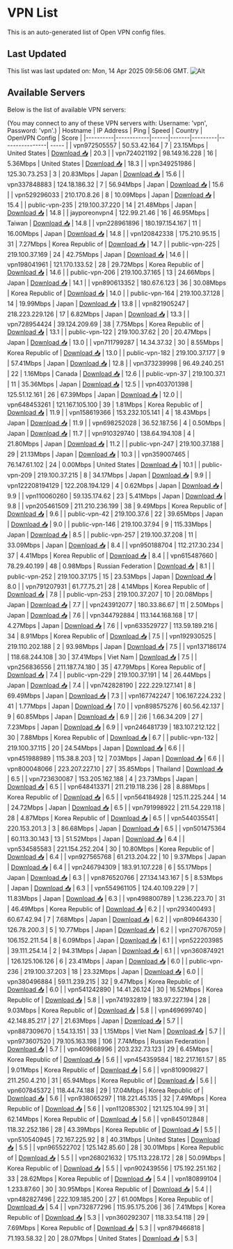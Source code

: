 # VPN List

This is an auto-generated list of Open VPN config files.

## Last Updated

This list was last updated on: Mon, 14 Apr 2025 09:56:06 GMT.
![Alt](https://repobeats.axiom.co/api/embed/186b98318ef1479477931607c1ad7d823f12451f.svg "Repobeats analytics image")

## Available Servers

Below is the list of available VPN servers:

(You may connect to any of these VPN servers with: Username: 'vpn', Password: 'vpn'.)
| Hostname | IP Address | Ping | Speed | Country | OpenVPN Config | Score |
|----------|------------|------|-------|---------|----------------| ----- |
| vpn972505557 | 50.53.42.164 | 7 | 23.15Mbps | United States | [Download 📥](./configs/server_0_US.ovpn) | 20.3 |
| vpn724021192 | 98.149.16.228 | 16 | 5.36Mbps | United States | [Download 📥](./configs/server_1_US.ovpn) | 18.3 |
| vpn349251986 | 125.30.73.253 | 3 | 20.83Mbps | Japan | [Download 📥](./configs/server_2_JP.ovpn) | 15.6 |
| vpn337848883 | 124.18.186.32 | 7 | 56.94Mbps | Japan | [Download 📥](./configs/server_3_JP.ovpn) | 15.6 |
| vpn529296033 | 210.170.8.26 | 8 | 10.09Mbps | Japan | [Download 📥](./configs/server_4_JP.ovpn) | 15.4 |
| public-vpn-235 | 219.100.37.220 | 14 | 21.48Mbps | Japan | [Download 📥](./configs/server_5_JP.ovpn) | 14.8 |
| jayporeonvpn4 | 122.99.21.46 | 16 | 46.95Mbps | Taiwan | [Download 📥](./configs/server_6_TW.ovpn) | 14.8 |
| vpn228961896 | 180.197.154.167 | 11 | 16.00Mbps | Japan | [Download 📥](./configs/server_7_JP.ovpn) | 14.8 |
| vpn120842338 | 175.210.95.15 | 31 | 7.27Mbps | Korea Republic of | [Download 📥](./configs/server_8_KR.ovpn) | 14.7 |
| public-vpn-225 | 219.100.37.169 | 24 | 42.75Mbps | Japan | [Download 📥](./configs/server_9_JP.ovpn) | 14.6 |
| vpn198041961 | 121.170.133.52 | 28 | 29.72Mbps | Korea Republic of | [Download 📥](./configs/server_10_KR.ovpn) | 14.6 |
| public-vpn-206 | 219.100.37.165 | 13 | 24.66Mbps | Japan | [Download 📥](./configs/server_11_JP.ovpn) | 14.1 |
| vpn890613352 | 180.67.6.123 | 36 | 30.08Mbps | Korea Republic of | [Download 📥](./configs/server_12_KR.ovpn) | 14.0 |
| public-vpn-164 | 219.100.37.128 | 14 | 19.99Mbps | Japan | [Download 📥](./configs/server_13_JP.ovpn) | 13.8 |
| vpn821905247 | 218.223.229.126 | 17 | 6.82Mbps | Japan | [Download 📥](./configs/server_14_JP.ovpn) | 13.3 |
| vpn728954424 | 39.124.209.69 | 38 | 7.75Mbps | Korea Republic of | [Download 📥](./configs/server_15_KR.ovpn) | 13.1 |
| public-vpn-122 | 219.100.37.62 | 20 | 20.47Mbps | Japan | [Download 📥](./configs/server_16_JP.ovpn) | 13.0 |
| vpn711799287 | 14.34.37.32 | 30 | 8.55Mbps | Korea Republic of | [Download 📥](./configs/server_17_KR.ovpn) | 13.0 |
| public-vpn-182 | 219.100.37.177 | 9 | 57.41Mbps | Japan | [Download 📥](./configs/server_18_JP.ovpn) | 12.8 |
| vpn373239998 | 96.49.240.251 | 22 | 1.16Mbps | Canada | [Download 📥](./configs/server_19_CA.ovpn) | 12.6 |
| public-vpn-37 | 219.100.37.1 | 11 | 35.36Mbps | Japan | [Download 📥](./configs/server_20_JP.ovpn) | 12.5 |
| vpn403701398 | 125.51.12.161 | 26 | 67.39Mbps | Japan | [Download 📥](./configs/server_21_JP.ovpn) | 12.0 |
| vpn648453261 | 121.167.105.100 | 39 | 1.81Mbps | Korea Republic of | [Download 📥](./configs/server_22_KR.ovpn) | 11.9 |
| vpn158619366 | 153.232.105.141 | 4 | 18.43Mbps | Japan | [Download 📥](./configs/server_23_JP.ovpn) | 11.9 |
| vpn698252028 | 36.52.187.56 | 4 | 0.50Mbps | Japan | [Download 📥](./configs/server_24_JP.ovpn) | 11.7 |
| vpn910329740 | 138.64.194.108 | 4 | 21.80Mbps | Japan | [Download 📥](./configs/server_25_JP.ovpn) | 11.2 |
| public-vpn-247 | 219.100.37.188 | 29 | 21.13Mbps | Japan | [Download 📥](./configs/server_26_JP.ovpn) | 10.3 |
| vpn359007465 | 76.147.61.102 | 24 | 0.00Mbps | United States | [Download 📥](./configs/server_27_US.ovpn) | 10.1 |
| public-vpn-209 | 219.100.37.215 | 8 | 34.17Mbps | Japan | [Download 📥](./configs/server_28_JP.ovpn) | 9.9 |
| vpn122208194129 | 122.208.194.129 | 4 | 0.62Mbps | Japan | [Download 📥](./configs/server_29_JP.ovpn) | 9.9 |
| vpn110060260 | 59.135.174.62 | 23 | 5.41Mbps | Japan | [Download 📥](./configs/server_30_JP.ovpn) | 9.8 |
| vpn205461509 | 211.210.236.199 | 38 | 9.49Mbps | Korea Republic of | [Download 📥](./configs/server_31_KR.ovpn) | 9.6 |
| public-vpn-42 | 219.100.37.6 | 22 | 39.65Mbps | Japan | [Download 📥](./configs/server_32_JP.ovpn) | 9.0 |
| public-vpn-146 | 219.100.37.94 | 9 | 115.33Mbps | Japan | [Download 📥](./configs/server_33_JP.ovpn) | 8.5 |
| public-vpn-257 | 219.100.37.208 | 11 | 33.09Mbps | Japan | [Download 📥](./configs/server_34_JP.ovpn) | 8.4 |
| vpn950188704 | 112.217.30.234 | 37 | 4.41Mbps | Korea Republic of | [Download 📥](./configs/server_35_KR.ovpn) | 8.4 |
| vpn615487660 | 78.29.40.199 | 48 | 0.98Mbps | Russian Federation | [Download 📥](./configs/server_36_RU.ovpn) | 8.1 |
| public-vpn-252 | 219.100.37.175 | 15 | 23.53Mbps | Japan | [Download 📥](./configs/server_37_JP.ovpn) | 8.0 |
| vpn791207931 | 61.77.75.21 | 28 | 4.14Mbps | Korea Republic of | [Download 📥](./configs/server_38_KR.ovpn) | 7.8 |
| public-vpn-253 | 219.100.37.207 | 10 | 20.08Mbps | Japan | [Download 📥](./configs/server_39_JP.ovpn) | 7.7 |
| vpn243912077 | 180.33.86.67 | 11 | 2.50Mbps | Japan | [Download 📥](./configs/server_40_JP.ovpn) | 7.6 |
| vpn344792884 | 113.144.168.168 | 17 | 4.27Mbps | Japan | [Download 📥](./configs/server_41_JP.ovpn) | 7.6 |
| vpn633529727 | 113.59.189.216 | 34 | 8.91Mbps | Korea Republic of | [Download 📥](./configs/server_42_KR.ovpn) | 7.5 |
| vpn192930525 | 219.110.202.188 | 2 | 93.98Mbps | Japan | [Download 📥](./configs/server_43_JP.ovpn) | 7.5 |
| vpn137186174 | 118.68.244.108 | 30 | 37.41Mbps | Viet Nam | [Download 📥](./configs/server_44_VN.ovpn) | 7.5 |
| vpn256836556 | 211.187.74.180 | 35 | 47.79Mbps | Korea Republic of | [Download 📥](./configs/server_45_KR.ovpn) | 7.4 |
| public-vpn-229 | 219.100.37.191 | 14 | 26.44Mbps | Japan | [Download 📥](./configs/server_46_JP.ovpn) | 7.4 |
| vpn742828190 | 222.229.127.141 | 8 | 69.49Mbps | Japan | [Download 📥](./configs/server_47_JP.ovpn) | 7.3 |
| vpn167742247 | 106.167.224.232 | 41 | 1.77Mbps | Japan | [Download 📥](./configs/server_48_JP.ovpn) | 7.0 |
| vpn898575276 | 60.56.42.137 | 9 | 60.85Mbps | Japan | [Download 📥](./configs/server_49_JP.ovpn) | 6.9 |
| 2i6 | 1.66.34.209 | 27 | 7.23Mbps | Japan | [Download 📥](./configs/server_50_JP.ovpn) | 6.9 |
| vpn246481739 | 183.107.212.122 | 30 | 7.88Mbps | Korea Republic of | [Download 📥](./configs/server_51_KR.ovpn) | 6.7 |
| public-vpn-132 | 219.100.37.115 | 20 | 24.54Mbps | Japan | [Download 📥](./configs/server_52_JP.ovpn) | 6.6 |
| vpn451988989 | 115.38.8.203 | 12 | 7.03Mbps | Japan | [Download 📥](./configs/server_53_JP.ovpn) | 6.6 |
| vpn800048066 | 223.207.227.10 | 27 | 35.85Mbps | Thailand | [Download 📥](./configs/server_54_TH.ovpn) | 6.5 |
| vpn723630087 | 153.205.162.188 | 4 | 23.73Mbps | Japan | [Download 📥](./configs/server_55_JP.ovpn) | 6.5 |
| vpn648413371 | 211.219.118.236 | 28 | 8.88Mbps | Korea Republic of | [Download 📥](./configs/server_56_KR.ovpn) | 6.5 |
| vpn564184928 | 125.11.225.244 | 14 | 24.72Mbps | Japan | [Download 📥](./configs/server_57_JP.ovpn) | 6.5 |
| vpn791998922 | 211.54.229.118 | 28 | 4.87Mbps | Korea Republic of | [Download 📥](./configs/server_58_KR.ovpn) | 6.5 |
| vpn544035541 | 220.153.201.3 | 3 | 86.68Mbps | Japan | [Download 📥](./configs/server_59_JP.ovpn) | 6.5 |
| vpn501475364 | 60.113.30.143 | 13 | 51.52Mbps | Japan | [Download 📥](./configs/server_60_JP.ovpn) | 6.4 |
| vpn534585583 | 221.154.252.204 | 30 | 10.80Mbps | Korea Republic of | [Download 📥](./configs/server_61_KR.ovpn) | 6.4 |
| vpn927565768 | 61.213.204.22 | 10 | 9.37Mbps | Japan | [Download 📥](./configs/server_62_JP.ovpn) | 6.4 |
| vpn246794309 | 183.91.107.228 | 6 | 55.17Mbps | Japan | [Download 📥](./configs/server_63_JP.ovpn) | 6.3 |
| vpn876520766 | 27.134.143.167 | 5 | 8.53Mbps | Japan | [Download 📥](./configs/server_64_JP.ovpn) | 6.3 |
| vpn554961105 | 124.40.109.229 | 7 | 11.83Mbps | Japan | [Download 📥](./configs/server_65_JP.ovpn) | 6.3 |
| vpn498800789 | 1.236.223.70 | 31 | 46.49Mbps | Korea Republic of | [Download 📥](./configs/server_66_KR.ovpn) | 6.2 |
| vpn293400493 | 60.67.42.94 | 7 | 7.68Mbps | Japan | [Download 📥](./configs/server_67_JP.ovpn) | 6.2 |
| vpn809464330 | 126.78.200.3 | 5 | 10.77Mbps | Japan | [Download 📥](./configs/server_68_JP.ovpn) | 6.2 |
| vpn270767059 | 106.152.211.54 | 8 | 6.09Mbps | Japan | [Download 📥](./configs/server_69_JP.ovpn) | 6.1 |
| vpn522203985 | 39.111.254.14 | 2 | 94.31Mbps | Japan | [Download 📥](./configs/server_70_JP.ovpn) | 6.1 |
| vpn360874921 | 126.125.106.126 | 6 | 23.41Mbps | Japan | [Download 📥](./configs/server_71_JP.ovpn) | 6.0 |
| public-vpn-236 | 219.100.37.203 | 18 | 23.32Mbps | Japan | [Download 📥](./configs/server_72_JP.ovpn) | 6.0 |
| vpn380496884 | 59.11.239.215 | 32 | 9.47Mbps | Korea Republic of | [Download 📥](./configs/server_73_KR.ovpn) | 6.0 |
| vpn541242890 | 14.41.26.124 | 30 | 16.52Mbps | Korea Republic of | [Download 📥](./configs/server_74_KR.ovpn) | 5.8 |
| vpn741932819 | 183.97.227.194 | 28 | 9.03Mbps | Korea Republic of | [Download 📥](./configs/server_75_KR.ovpn) | 5.8 |
| vpn469699740 | 42.148.85.217 | 27 | 21.63Mbps | Japan | [Download 📥](./configs/server_76_JP.ovpn) | 5.7 |
| vpn887309670 | 1.54.13.151 | 33 | 1.15Mbps | Viet Nam | [Download 📥](./configs/server_77_VN.ovpn) | 5.7 |
| vpn973607520 | 79.105.163.198 | 106 | 7.74Mbps | Russian Federation | [Download 📥](./configs/server_78_RU.ovpn) | 5.7 |
| vpn409668996 | 203.232.73.123 | 29 | 6.45Mbps | Korea Republic of | [Download 📥](./configs/server_79_KR.ovpn) | 5.6 |
| vpn454359584 | 182.217.161.57 | 85 | 9.01Mbps | Korea Republic of | [Download 📥](./configs/server_80_KR.ovpn) | 5.6 |
| vpn810909827 | 211.250.4.210 | 31 | 65.94Mbps | Korea Republic of | [Download 📥](./configs/server_81_KR.ovpn) | 5.6 |
| vpn607845372 | 118.44.74.188 | 29 | 17.04Mbps | Korea Republic of | [Download 📥](./configs/server_82_KR.ovpn) | 5.6 |
| vpn938065297 | 118.221.45.135 | 32 | 7.49Mbps | Korea Republic of | [Download 📥](./configs/server_83_KR.ovpn) | 5.6 |
| vpn112085302 | 121.125.104.99 | 31 | 62.14Mbps | Korea Republic of | [Download 📥](./configs/server_84_KR.ovpn) | 5.6 |
| vpn845012848 | 118.32.252.186 | 28 | 43.39Mbps | Korea Republic of | [Download 📥](./configs/server_85_KR.ovpn) | 5.5 |
| vpn510540945 | 72.167.225.92 | 8 | 40.31Mbps | United States | [Download 📥](./configs/server_86_US.ovpn) | 5.5 |
| vpn965522702 | 125.142.85.60 | 28 | 30.01Mbps | Korea Republic of | [Download 📥](./configs/server_87_KR.ovpn) | 5.5 |
| vpn268021632 | 175.113.228.172 | 28 | 50.09Mbps | Korea Republic of | [Download 📥](./configs/server_88_KR.ovpn) | 5.5 |
| vpn902439556 | 175.192.251.162 | 33 | 28.62Mbps | Korea Republic of | [Download 📥](./configs/server_89_KR.ovpn) | 5.4 |
| vpn180899104 | 1.233.87.60 | 30 | 30.95Mbps | Korea Republic of | [Download 📥](./configs/server_90_KR.ovpn) | 5.4 |
| vpn482827496 | 222.109.185.200 | 27 | 61.00Mbps | Korea Republic of | [Download 📥](./configs/server_91_KR.ovpn) | 5.4 |
| vpn732877296 | 115.95.175.206 | 36 | 7.41Mbps | Korea Republic of | [Download 📥](./configs/server_92_KR.ovpn) | 5.3 |
| vpn360292307 | 118.33.54.118 | 29 | 7.69Mbps | Korea Republic of | [Download 📥](./configs/server_93_KR.ovpn) | 5.3 |
| vpn879466818 | 71.193.58.32 | 20 | 28.07Mbps | United States | [Download 📥](./configs/server_94_US.ovpn) | 5.3 |
